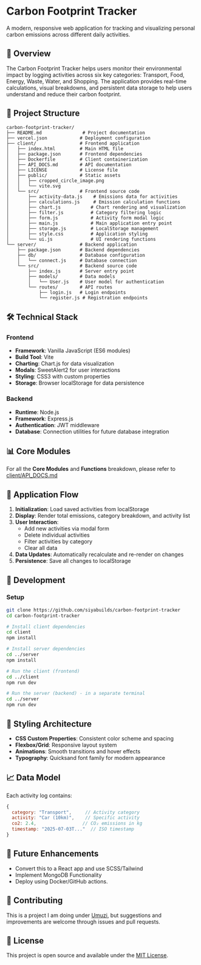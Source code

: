 # Carbon Footprint Tracker

A modern, responsive web application for tracking and visualizing personal carbon emissions across different daily activities.

## 🌱 Overview

The Carbon Footprint Tracker helps users monitor their environmental impact by logging activities across six key categories: Transport, Food, Energy, Waste, Water, and Shopping. The application provides real-time calculations, visual breakdowns, and persistent data storage to help users understand and reduce their carbon footprint.

## 📁 Project Structure

```
carbon-footprint-tracker/
├── README.md               # Project documentation
├── vercel.json            # Deployment configuration
├── client/                # Frontend application
│   ├── index.html         # Main HTML file
│   ├── package.json       # Frontend dependencies
│   ├── Dockerfile         # Client containerization
│   ├── API_DOCS.md        # API documentation
│   ├── LICENSE            # License file
│   ├── public/            # Static assets
│   │   ├── cropped_circle_image.png
│   │   └── vite.svg
│   └── src/               # Frontend source code
│       ├── activity-data.js    # Emissions data for activities
│       ├── calculations.js     # Emission calculation functions
│       ├── chart.js           # Chart rendering and visualization
│       ├── filter.js          # Category filtering logic
│       ├── form.js            # Activity form modal logic
│       ├── main.js            # Main application entry point
│       ├── storage.js         # LocalStorage management
│       ├── style.css          # Application styling
│       └── ui.js              # UI rendering functions
└── server/                # Backend application
    ├── package.json       # Backend dependencies
    ├── db/                # Database configuration
    │   └── connect.js     # Database connection
    └── src/               # Backend source code
        ├── index.js       # Server entry point
        ├── models/        # Data models
        │   └── User.js    # User model for authentication
        └── routes/        # API routes
            ├── login.js   # Login endpoints
            └── register.js # Registration endpoints
```

## 🛠️ Technical Stack

### Frontend
- **Framework**: Vanilla JavaScript (ES6 modules)
- **Build Tool**: Vite
- **Charting**: Chart.js for data visualization
- **Modals**: SweetAlert2 for user interactions
- **Styling**: CSS3 with custom properties
- **Storage**: Browser localStorage for data persistence

### Backend
- **Runtime**: Node.js
- **Framework**: Express.js
- **Authentication**: JWT middleware
- **Database**: Connection utilities for future database integration

## 📊 Core Modules

For all the **Core Modules** and **Functions** breakdown, please refer to [client/API_DOCS.md](client/API_DOCS.md)

## 🎯 Application Flow

1. **Initialization**: Load saved activities from localStorage
2. **Display**: Render total emissions, category breakdown, and activity list
3. **User Interaction**:
   - Add new activities via modal form
   - Delete individual activities
   - Filter activities by category
   - Clear all data
4. **Data Updates**: Automatically recalculate and re-render on changes
5. **Persistence**: Save all changes to localStorage

## 🔧 Development

### Setup

```bash
git clone https://github.com/siyabuilds/carbon-footprint-tracker
cd carbon-footprint-tracker

# Install client dependencies
cd client
npm install

# Install server dependencies
cd ../server
npm install

# Run the client (frontend)
cd ../client
npm run dev

# Run the server (backend) - in a separate terminal
cd ../server
npm run dev
```

## 🎨 Styling Architecture

- **CSS Custom Properties**: Consistent color scheme and spacing
- **Flexbox/Grid**: Responsive layout system
- **Animations**: Smooth transitions and hover effects
- **Typography**: Quicksand font family for modern appearance

## 📈 Data Model

Each activity log contains:

```javascript
{
  category: "Transport",     // Activity category
  activity: "Car (10km)",    // Specific activity
  co2: 2.4,                 // CO₂ emissions in kg
  timestamp: "2025-07-03T..."  // ISO timestamp
}
```

## 🌟 Future Enhancements

- Convert this to a React app and use SCSS/Tailwind
- Implement MongoDB Functionality
- Deploy using Docker/GitHub actions.

## 🤝 Contributing

This is a project I am doing under [Umuzi](https://github.com/Umuzi-org), but suggestions and improvements are welcome through issues and pull requests.

## 📄 License

This project is open source and available under the [MIT License](LICENSE).
